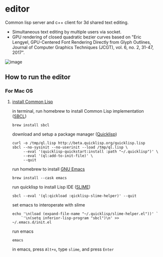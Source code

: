 # editor
Common lisp server and c++ client for 3d shared text editing.

* Simultaneous text editing by multiple users via socket.
* GPU rendering of closed quadratic bezier curves based on "Eric Lengyel, GPU-Centered Font Rendering Directly from Glyph Outlines, Journal of Computer Graphics Techniques (JCGT), vol. 6, no. 2, 31-47, 2017".
  
![image](https://github.com/chae1/editor/assets/29856486/18e689d2-46ee-4e01-9219-2472f8a9e888)

## How to run the editor

### For Mac OS

1. [install Common Lisp](https://lisp-lang.org/learn/getting-started/)
   
   in terminal, run homebrew to install Common Lisp implementation ([SBCL](https://www.sbcl.org/))
   ```console
   brew install sbcl
   ```
   download and setup a package manager ([Quicklisp](https://www.quicklisp.org/beta/))
   ```console
   curl -o /tmp/ql.lisp http://beta.quicklisp.org/quicklisp.lisp
   sbcl --no-sysinit --no-userinit --load /tmp/ql.lisp \
        --eval '(quicklisp-quickstart:install :path "~/.quicklisp")' \
        --eval '(ql:add-to-init-file)' \
        --quit
   ```
   run homebrew to install [GNU Emacs](https://www.gnu.org/savannah-checkouts/gnu/emacs/emacs.html)
   ```console
   brew install --cask emacs
   ```
   run quicklisp to install Lisp IDE ([SLIME](https://slime.common-lisp.dev/))
   ```console
   sbcl --eval '(ql:qickload :qicklisp-slime-helper)' --quit
   ```
   set emacs to interoperate with slime
   ```console
   echo '\n(load (expand-file-name "~/.quicklisp/slime-helper.el"))' `
       `'\n(setq inferior-lisp-program "sbcl")\n' >> ~/.emacs.d/init.el
   ```
   run emacs
   ```console
   emacs
   ```
   in emacs, press `Alt+x`, type `slime`, and press `Enter` 
